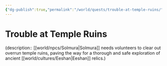 ```yaml
---
{"dg-publish":true,"permalink":"/world/quests/trouble-at-temple-ruins/","tags":["quest"],"noteIcon":"quest"}
---
```


# Trouble at Temple Ruins
(description:: [[world/npcs/Solmura\|Solmura]] needs volunteers to clear out overrun temple ruins, paving the way for a thorough and safe exploration of ancient [[world/cultures/Eeshan\|Eeshan]] relics.)